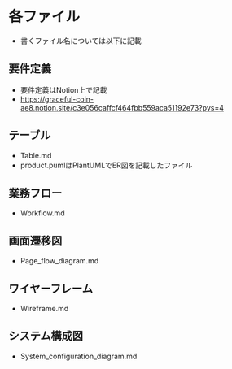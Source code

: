 # 各ファイル
- 書くファイル名については以下に記載

## 要件定義
- 要件定義はNotion上で記載
- <https://graceful-coin-ae8.notion.site/c3e056caffcf464fbb559aca51192e73?pvs=4>

## テーブル
- Table.md
- product.pumlはPlantUMLでER図を記載したファイル
  
## 業務フロー
- Workflow.md

## 画面遷移図
- Page_flow_diagram.md

## ワイヤーフレーム
- Wireframe.md

## システム構成図
- System_configuration_diagram.md
  
